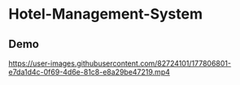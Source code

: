 # Hotel-Management-System

## Demo

https://user-images.githubusercontent.com/82724101/177806801-e7da1d4c-0f69-4d6e-81c8-e8a29be47219.mp4

